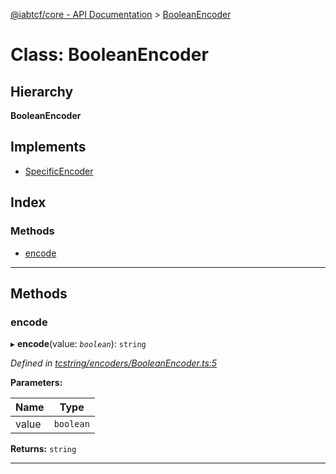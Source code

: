 [@iabtcf/core - API Documentation](../README.md) > [BooleanEncoder](../classes/booleanencoder.md)

# Class: BooleanEncoder

## Hierarchy

**BooleanEncoder**

## Implements

* [SpecificEncoder](../interfaces/specificencoder.md)

## Index

### Methods

* [encode](booleanencoder.md#encode)

---

## Methods

<a id="encode"></a>

###  encode

▸ **encode**(value: *`boolean`*): `string`

*Defined in [tcstring/encoders/BooleanEncoder.ts:5](https://github.com/chrispaterson/iabtcf-es/blob/9d52060/modules/core/src/tcstring/encoders/BooleanEncoder.ts#L5)*

**Parameters:**

| Name | Type |
| ------ | ------ |
| value | `boolean` |

**Returns:** `string`

___

